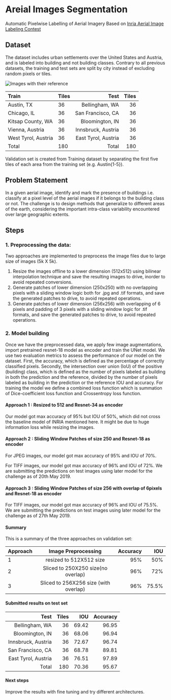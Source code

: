 # Areial Images Segmentation
 
 Automatic Pixelwise Labelling of Aerial Imagery
Based on [Inria Aerial Image Labeling Contest](https://project.inria.fr/aerialimagelabeling/contest/)



## Dataset
The dataset includes urban settlements over the United States and Austria, and is labeled into building and not building classes. Contrary to all previous datasets, the training and test sets are split by city instead of excluding random pixels or tiles. 

![Images with their reference]()

|Train| Tiles | Test | Tiles|
|:------|:----|-----:|-----:|
|Austin, TX | 36 |Bellingham, WA |36|
|Chicago, IL | 36 | San Francisco, CA| 36 |
|Kitsap County, WA | 36 | Bloomington, IN |36|
|Vienna, Austria | 36 |Innsbruck, Austria |36|
|West Tyrol, Austria | 36 | East Tyrol, Austria| 36|
|Total | 180 | Total | 180|

Validation set is created from Training dataset by separating the first five tiles of each area from the training set (e.g. Austin{1-5}).

## Problem Statement
In a given aerial image, identify and mark the presence of buildings i.e. classify at a pixel level of the aerial images if it belongs to the building class or not. The challenge is to design methods that generalize to different areas of the earth, considering the important intra-class variability encountered over large geographic extents. 

## Steps 

### 1. Preprocessing the data: 
Two approaches are implemented to preprocess the image files due to large size of images (5k X 5k).
1. Resize the images offline to a lower dimension (512x512) using bilinear interpolation technique and save the resulting images to drive, inorder to avoid repeated conversions.
2. Generate patches of lower dimension (250x250) with no overlapping pixels with a sliding window logic both for .jpg and .tif formats, and save the generated patches to drive, to avoid repeated operations.
3. Generate patches of lower dimension (256x256) with overlapping of 6 pixels and padding of 3 pixels with a sliding window logic for .tif formats, and save the generated patches to drive, to avoid repeated operations.

### 2. Model building
Once we have the preprocessed data, we apply few image augmentations, import pretrained resnet-18 model as encoder and train the UNet model. We use two evaluation metrics to assess the performance of our model on the dataset. First, the accuracy,
which is defined as the percentage of correctly classified pixels. Secondly, the intersection over union (IoU) of the positive (building) class, which is defined as the number of pixels labeled as building in both the prediction and the reference, divided by the number of pixels labeled as building in the prediction or the reference IOU and accuracy. For training the model we define a combined loss function which is summation of Dice-coefficient loss function and Crossentropy loss function.

#### Approach 1 : Resized to 512 and Resnet-34 as encoder
Our model got max accuracy of 95% but IOU of 50%, which did not cross the baseline model of INRIA mentioned here. It might be due to huge information loss while resizing the images.

#### Approach 2 : Sliding Window Patches of size 250 and Resnet-18 as encoder
For JPEG images, our model got max accuracy of 95% and IOU of 70%.

For TIFF images, our model got max accuracy of 96% and IOU of 72%. We are submitting the predictions on test images using later model for the challenge as of 20th May 2019.

#### Approach 3 : Sliding Window Patches of size 256 with overlap of 6pixels and Resnet-18 as encoder
For TIFF images, our model got max accuracy of 96% and IOU of 75.5%. We are submitting the predictions on test images using later model for the challenge as of 27th May 2019.

#### Summary
This is a summary of the three approaches on validation set:

| Approach        | Image Preprocessing           | Accuracy  | IOU |
| --------------- |:-----------------------:| -----:|------:|
| 1               | resized to 512X512 size | 95% |  50%     |
| 2               | Sliced to 250X250 size(no overlap)  |   96% | 72%   |
| 3               | Sliced to 256X256 size (with overlap)     |    96% |  75.5%  |  

#### Submitted results on test set

| Test | Tiles| IOU | Accuracy |
|-----:|-----:|-----:|-----:|
|Bellingham, WA |36| 69.42 | 96.95|
|Bloomington, IN | 36 | 68.06 | 96.94 |
|Innsbruck, Austria |36| 72.67 | 96.74 |
|San Francisco, CA |36| 68.78 | 89.81 |
|East Tyrol, Austria | 36| 76.51 | 97.89 |
| Total | 180| 70.36 | 95.67 |

#### Next steps
Improve the results with fine tuning and try different architectures.
